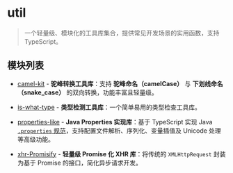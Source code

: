 # **util**

> 一个轻量级、模块化的工具库集合，提供常见开发场景的实用函数，支持 TypeScript。

## 模块列表

* [camel-kit](/modules/camel-kit) - **驼峰转换工具库**：支持 **驼峰命名（camelCase）** 与 **下划线命名（snake_case）** 的双向转换，功能丰富且轻量级。

* [is-what-type](/modules/is-what-type) - **类型检测工具库**：一个简单易用的类型检查工具库。

* [properties-like](/modules/properties-like) - **Java Properties 实现库**：基于 TypeScript 实现 Java [`.properties` 规范](https://docs.oracle.com/en/java/javase/24/docs/api/java.base/java/util/Properties.html#load(java.io.Reader))，支持配置文件解析、序列化、变量插值及 Unicode 处理等高级功能。

* [xhr-Promisify](/modules/xhr-Promisify) - **轻量级 Promise 化 XHR 库**：将传统的 `XMLHttpRequest` 封装为基于 Promise 的接口，简化异步请求开发。
```
